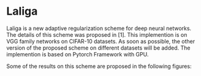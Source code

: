 # Laliga
Laliga is a new adaptive regularization scheme for deep neural networks. The details of this scheme was proposed in [1]. This implemention is on VGG family networks on CIFAR-10 datasets. As soon as possible, the other version of the proposed scheme on different datasets will be added. The implemention is based on Pytorch Framework with GPU.

Some of the results on this scheme are proposed in the following figures:
